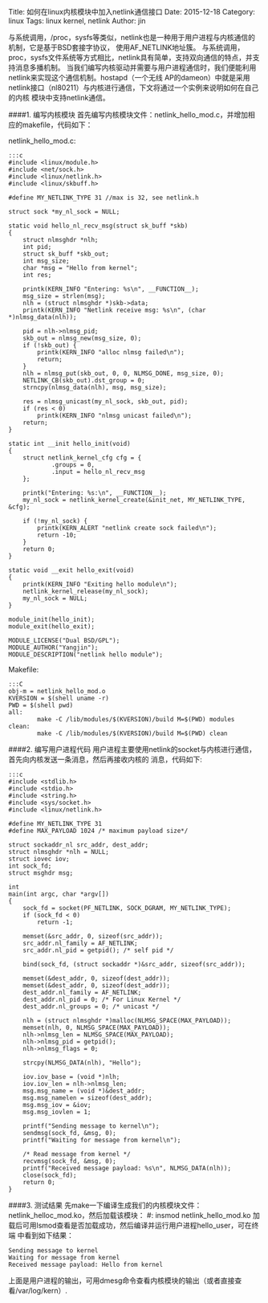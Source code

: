 Title: 如何在linux内核模块中加入netlink通信接口
Date: 2015-12-18
Category: linux
Tags: linux kernel, netlink
Author: jin

与系统调用，/proc，sysfs等类似，netlink也是一种用于用户进程与内核通信的机制，它是基于BSD套接字协议，
使用AF_NETLINK地址簇。
与系统调用，proc，sysfs文件系统等方式相比，netlink具有简单，支持双向通信的特点，并支持消息多播机制。
当我们编写内核驱动并需要与用户进程通信时，我们便能利用netlink来实现这个通信机制。hostapd（一个无线
AP的dameon）中就是采用netlink接口（nl80211）与内核进行通信，下文将通过一个实例来说明如何在自己的内核
模块中支持netlink通信。

####1. 编写内核模块
首先编写内核模块文件：netlink_hello_mod.c，并增加相应的makefile，代码如下：

netlink_hello_mod.c:

    :::c
    #include <linux/module.h>
    #include <net/sock.h>
    #include <linux/netlink.h>
    #include <linux/skbuff.h>

    #define MY_NETLINK_TYPE 31 //max is 32, see netlink.h

    struct sock *my_nl_sock = NULL;

    static void hello_nl_recv_msg(struct sk_buff *skb)
    {
        struct nlmsghdr *nlh;
        int pid;
        struct sk_buff *skb_out;
        int msg_size;
        char *msg = "Hello from kernel";
        int res;

        printk(KERN_INFO "Entering: %s\n", __FUNCTION__);
        msg_size = strlen(msg);
        nlh = (struct nlmsghdr *)skb->data;
        printk(KERN_INFO "Netlink receive msg: %s\n", (char *)nlmsg_data(nlh));

        pid = nlh->nlmsg_pid;
        skb_out = nlmsg_new(msg_size, 0);
        if (!skb_out) {
            printk(KERN_INFO "alloc nlmsg failed\n");
            return;
        }
        nlh = nlmsg_put(skb_out, 0, 0, NLMSG_DONE, msg_size, 0);
        NETLINK_CB(skb_out).dst_group = 0;
        strncpy(nlmsg_data(nlh), msg, msg_size);

        res = nlmsg_unicast(my_nl_sock, skb_out, pid);
        if (res < 0)
            printk(KERN_INFO "nlmsg unicast failed\n");
        return;
    }

    static int __init hello_init(void)
    {
        struct netlink_kernel_cfg cfg = {
                .groups = 0,
                .input = hello_nl_recv_msg
        };
        
        printk("Entering: %s:\n", __FUNCTION__);
        my_nl_sock = netlink_kernel_create(&init_net, MY_NETLINK_TYPE, &cfg);

        if (!my_nl_sock) {
            printk(KERN_ALERT "netlink create sock failed\n");
            return -10;
        }
        return 0;
    }

    static void __exit hello_exit(void)
    {
        printk(KERN_INFO "Exiting hello module\n");
        netlink_kernel_release(my_nl_sock);
        my_nl_sock = NULL;
    }

    module_init(hello_init);
    module_exit(hello_exit);

    MODULE_LICENSE("Dual BSD/GPL");
    MODULE_AUTHOR("Yangjin");
    MODULE_DESCRIPTION("netlink hello module");

Makefile:

    :::C
    obj-m = netlink_hello_mod.o
    KVERSION = $(shell uname -r)
    PWD = $(shell pwd)
    all:
            make -C /lib/modules/$(KVERSION)/build M=$(PWD) modules
    clean:
            make -C /lib/modules/$(KVERSION)/build M=$(PWD) clean

####2. 编写用户进程代码
用户进程主要使用netlink的socket与内核进行通信，首先向内核发送一条消息，然后再接收内核的
消息，代码如下:

    :::c
    #include <stdlib.h>
    #include <stdio.h>
    #include <string.h>
    #include <sys/socket.h>
    #include <linux/netlink.h>

    #define MY_NETLINK_TYPE 31
    #define MAX_PAYLOAD 1024 /* maximum payload size*/

    struct sockaddr_nl src_addr, dest_addr;
    struct nlmsghdr *nlh = NULL;
    struct iovec iov;
    int sock_fd;
    struct msghdr msg;

    int 
    main(int argc, char *argv[])
    {
        sock_fd = socket(PF_NETLINK, SOCK_DGRAM, MY_NETLINK_TYPE);
        if (sock_fd < 0)
            return -1;

        memset(&src_addr, 0, sizeof(src_addr));
        src_addr.nl_family = AF_NETLINK;
        src_addr.nl_pid = getpid(); /* self pid */

        bind(sock_fd, (struct sockaddr *)&src_addr, sizeof(src_addr));

        memset(&dest_addr, 0, sizeof(dest_addr));
        memset(&dest_addr, 0, sizeof(dest_addr));
        dest_addr.nl_family = AF_NETLINK;
        dest_addr.nl_pid = 0; /* For Linux Kernel */
        dest_addr.nl_groups = 0; /* unicast */

        nlh = (struct nlmsghdr *)malloc(NLMSG_SPACE(MAX_PAYLOAD));
        memset(nlh, 0, NLMSG_SPACE(MAX_PAYLOAD));
        nlh->nlmsg_len = NLMSG_SPACE(MAX_PAYLOAD);
        nlh->nlmsg_pid = getpid();
        nlh->nlmsg_flags = 0;

        strcpy(NLMSG_DATA(nlh), "Hello");

        iov.iov_base = (void *)nlh;
        iov.iov_len = nlh->nlmsg_len;
        msg.msg_name = (void *)&dest_addr;
        msg.msg_namelen = sizeof(dest_addr);
        msg.msg_iov = &iov;
        msg.msg_iovlen = 1;

        printf("Sending message to kernel\n");
        sendmsg(sock_fd, &msg, 0);
        printf("Waiting for message from kernel\n");

        /* Read message from kernel */
        recvmsg(sock_fd, &msg, 0);
        printf("Received message payload: %s\n", NLMSG_DATA(nlh));
        close(sock_fd);
        return 0;
    }

####3. 测试结果
先make一下编译生成我们的内核模块文件：netlink_helloc_mod.ko，然后加载该模块：
#: insmod netlink_hello_mod.ko
加载后可用lsmod查看是否加载成功，然后编译并运行用户进程hello_user，可在终端
中看到如下结果：

    Sending message to kernel
    Waiting for message from kernel
    Received message payload: Hello from kernel

上面是用户进程的输出，可用dmesg命令查看内核模块的输出（或者直接查看/var/log/kern）.

